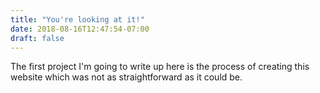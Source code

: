 ```yaml
---
title: "You're looking at it!"
date: 2018-08-16T12:47:54-07:00
draft: false
---
```


The first project I'm going to write up here is the process of creating this website which was not as straightforward as it could be.



